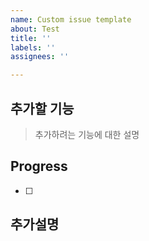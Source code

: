 ```yaml
---
name: Custom issue template
about: Test
title: ''
labels: ''
assignees: ''

---
```


## 추가할 기능
> 추가하려는 기능에 대한 설명

## Progress
- [ ] 

## 추가설명
>

